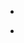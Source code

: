 - ~~~<u>Rintaro Masaoka</u>~~~, Tomohiro Soejima, Haruki Watanabe, "Quadratic dispersion relations in gapless frustration-free systems" [Phys. Rev. B 110, 195140 (2024)](https://journals.aps.org/prb/abstract/10.1103/PhysRevB.110.195140)

- ~~~<u>Rintaro Masaoka</u>~~~, Tomohiro Soejima, Haruki Watanabe, "Rigorous Lower Bound of the Dynamical Critical Exponent of the Ising Model", [J Stat Phys 192, 76 (2025)](https://doi.org/10.1007/s10955-025-03456-3)